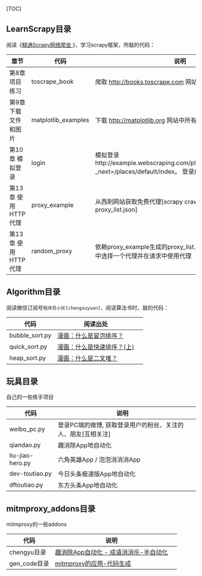[TOC]
## LearnScrapy目录
阅读《[精通Scrapy网络爬虫 ](http://item.jd.com/12207223.html?dist=)》，学习scrapy框架，所敲的代码：

| 章节 | 代码 | 说明 |
| --- | --- | --- |
| 第8章 项目练习 | toscrape_book | 爬取 http://books.toscrape.com 网站中的书籍信息 |
| 第9章 下载文件和图片 | matplotlib_examples | 下载 http://matplotlib.org 网站中所有例子的源码文件到本地 |
| 第10章 模拟登录 | login | 模拟登录http://example.webscraping.com/places/default/user/login?_next=/places/default/index。 登录成功后获取用户信息 |
| 第13章 使用HTTP代理 | proxy_example | 从西刺网站获取免费代理[scrapy crawl xici_proxy -o proxy_list.json] |
| 第13章 使用HTTP代理 | random_proxy | 依赖proxy_example生成的proxy_list.json，从proxy_list.json中选择一个代理并在请求中使用代理 |


## Algorithm目录
阅读微信订阅号`程序员小灰[chengxuyuan]`、阅读算法书时，敲的代码：

| 代码 | 阅读出处 |  |
| --- | --- | --- |
| bubble_sort.py | [漫画：什么是冒泡排序？](https://mp.weixin.qq.com/s/wO11PDZSM5pQ0DfbQjKRQA) |  |
| quick_sort.py | [漫画：什么是快速排序？(上)](https://mp.weixin.qq.com/s/wXvs98RGumzFHvQlC1dOeA) |  |
| heap_sort.py | [漫画：什么是二叉堆？](https://mp.weixin.qq.com/s/NJmGs5rLkxiKfYsipx5jCQ) |  |


## 玩具目录
自己的一些练手项目

| 代码 | 说明 |  |
| --- | --- | --- |
| weibo_pc.py | 登录PC端的微博, 获取登录用户的粉丝、关注的人、朋友[互相关注] |  |
| qiandao.py | 趣消除App地自动化 |  |
| liu-jiao-hero.py | 六角英雄App / 泡泡消消消App |  |
| dev-toutiao.py | 今日头条极速版App地自动化 |  |
| dftoutiao.py | 东方头条App地自动化 |  |



## mitmproxy_addons目录
mitmproxy的一些addons

| 代码 | 说明 |  |
| --- | --- | --- |
| chengyu目录 | [趣消除App自动化 - 成语消消乐-半自动化](https://www.jianshu.com/p/508c4169272d) |  |
| gen_code目录 | [mitmproxy的应用-代码生成](https://www.jianshu.com/p/ea4e1418647f) |  |







